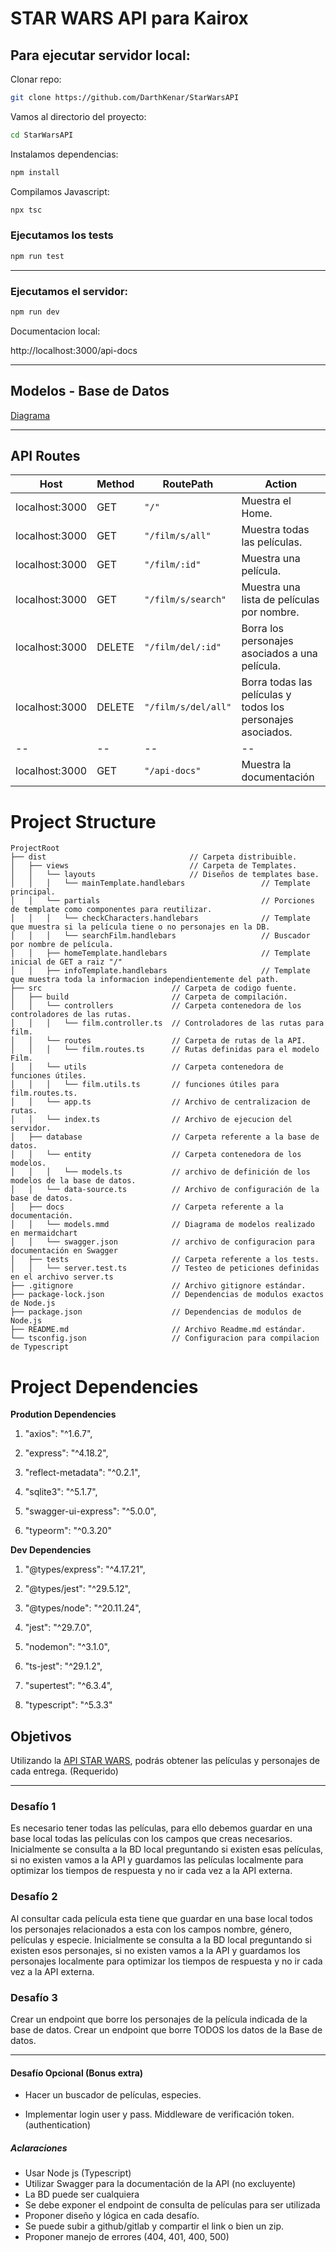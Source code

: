 # STAR WARS API para Kairox

## Para ejecutar servidor local:

Clonar repo:

```Bash
git clone https://github.com/DarthKenar/StarWarsAPI
```

Vamos al directorio del proyecto:

```Bash
cd StarWarsAPI
```

Instalamos dependencias:

```Bash
npm install
```

Compilamos Javascript:

```Bash
npx tsc
```

### Ejecutamos los tests

```Bash
npm run test
```

---

### Ejecutamos el servidor:

```Bash
npm run dev
```

Documentacion local:

http://localhost:3000/api-docs

---

## Modelos - Base de Datos

[Diagrama](./src/doc/models.mmd)

---
## API Routes

| Host | Method | RoutePath | Action |
|--|--|--|--|
| localhost:3000 | GET  |`"/"`| Muestra el Home. |
| localhost:3000 | GET  |`"/film/s/all"`| Muestra todas las películas.  |
| localhost:3000 | GET  |`"/film/:id"`| Muestra una película. |
| localhost:3000 | GET  |`"/film/s/search"`| Muestra una lista de películas por nombre. |
| localhost:3000 | DELETE  |`"/film/del/:id"`| Borra los personajes asociados a una película. |
| localhost:3000 | DELETE  |`"/film/s/del/all"`| Borra todas las películas y todos los personajes asociados. |
|--|--|--|--|
| localhost:3000 | GET  |`"/api-docs"` | Muestra la documentación |

# Project Structure

```
ProjectRoot
├── dist              				    // Carpeta distribuible.
│   ├── views       				    // Carpeta de Templates.
│   │   └── layouts  				    // Diseños de templates base.
│   │   │   └── mainTemplate.handlebars   				// Template principal.
│   │   └── partials  				                    // Porciones de template como componentes para reutilizar.
│   │   │   └── checkCharacters.handlebars  			// Template que muestra si la película tiene o no personajes en la DB.
│   │   │   └── searchFilm.handlebars  				    // Buscador por nombre de película.
│   │   ├── homeTemplate.handlebars       				// Template inicial de GET a raiz "/"
│   │   ├── infoTemplate.handlebars       				// Template que muestra toda la informacion independientemente del path.
├── src              				// Carpeta de codigo fuente.
│   ├── build       				// Carpeta de compilación.
│   │   └── controllers  	 		// Carpeta contenedora de los controladores de las rutas.
│   │   │   └── film.controller.ts  // Controladores de las rutas para film.
│   │   └── routes  	 			// Carpeta de rutas de la API.
│   │   │   └── film.routes.ts     	// Rutas definidas para el modelo Film.
│   │   └── utils	                // Carpeta contenedora de funciones útiles.
│   │   │   └── film.utils.ts	    // funciones útiles para film.routes.ts.
│   │   └── app.ts  				// Archivo de centralizacion de rutas.
│   │   └── index.ts  				// Archivo de ejecucion del servidor.
│   ├── database  				    // Carpeta referente a la base de datos.
│   │   └── entity  	 			// Carpeta contenedora de los modelos.
│   │   │   └── models.ts	        // archivo de definición de los modelos de la base de datos.
│   │   └── data-source.ts  		// Archivo de configuración de la base de datos.
│   ├── docs  				        // Carpeta referente a la documentación.
│   │   └── models.mmd     		    // Diagrama de modelos realizado en mermaidchart
│   │   └── swagger.json     		// archivo de configuracion para documentación en Swagger
│   ├── tests  				        // Carpeta referente a los tests.
│   │   └── server.test.ts     		// Testeo de peticiones definidas en el archivo server.ts
├── .gitignore       				// Archivo gitignore estándar.
├── package-lock.json     		    // Dependencias de modulos exactos de Node.js
├── package.json     				// Dependencias de modulos de Node.js
├── README.md                       // Archivo Readme.md estándar.
└── tsconfig.json    				// Configuracion para compilacion de Typescript
```

# Project Dependencies 

**Prodution Dependencies** 

1. "axios": "^1.6.7",

2. "express": "^4.18.2",

3. "reflect-metadata": "^0.2.1",

4. "sqlite3": "^5.1.7",

5. "swagger-ui-express": "^5.0.0",

6. "typeorm": "^0.3.20"

**Dev Dependencies** 

1. "@types/express": "^4.17.21",

2. "@types/jest": "^29.5.12",

3. "@types/node": "^20.11.24",

4. "jest": "^29.7.0",

5. "nodemon": "^3.1.0",

6. "ts-jest": "^29.1.2",

7. "supertest": "^6.3.4",

8. "typescript": "^5.3.3"

## Objetivos

Utilizando la [API STAR WARS](https://swapi.dev/documentation), podrás obtener las películas y personajes de cada entrega.
(Requerido)

---

### Desafío 1

Es necesario tener todas las películas, para ello debemos guardar en una base local todas las películas con los campos que creas necesarios. Inicialmente se consulta a la BD local preguntando si existen esas películas, si no existen vamos a la API y guardamos las películas localmente para optimizar los tiempos de respuesta y no ir cada vez a la API externa.

### Desafío 2

Al consultar cada película esta tiene que guardar en una base local todos los personajes relacionados a esta con los campos nombre, género, películas y especie. Inicialmente se consulta a la BD local preguntando si existen esos personajes, si no existen vamos a la API y guardamos los personajes localmente para optimizar los tiempos de respuesta y no ir cada vez a la API externa.

### Desafío 3

Crear un endpoint que borre los personajes de la película indicada de la base de datos. Crear un endpoint que borre TODOS los datos de la Base de datos.

---

#### Desafío Opcional (Bonus extra)

- Hacer un buscador de películas, especies.

- Implementar login user y pass. Middleware de verificación token. (authentication)

##### Aclaraciones

- Usar Node js (Typescript)
- Utilizar Swagger para la documentación de la API (no excluyente)
- La BD puede ser cualquiera
- Se debe exponer el endpoint de consulta de películas para ser utilizada
- Proponer diseño y lógica en cada desafío.
- Se puede subir a github/gitlab y compartir el link o bien un zip.
- Proponer manejo de errores (404, 401, 400, 500)
